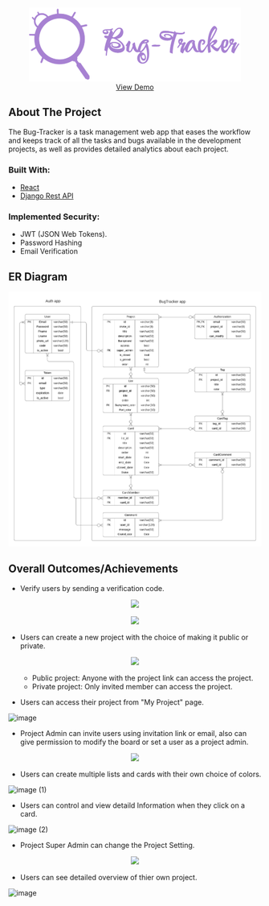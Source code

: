<!-- PROJECT LOGO -->

<br />
<p align="center">
  <a href="">
    <img  src="imags/logo.png" alt="Logo">
  </a>
  
  <br />
    <a href="https://bug-tracker-81cda.web.app/">View Demo</a>
</p>

## About The Project

The Bug-Tracker is a task management web app that eases the workflow and keeps track of all the tasks and bugs available in the development projects, as well as provides detailed analytics about each project.
  
### Built With:

  * [React](https://ar.reactjs.org)
  * [Django Rest API](https://www.djangoproject.com)

### Implemented Security:
  
  * JWT (JSON Web Tokens).
  * Password Hashing
  * Email Verification 
  
## ER Diagram
  
  <img src="imags/ERD.png" alt="Logo">
  
## Overall Outcomes/Achievements
  
  * Verify users by sending a verification code.
  
  <p align="center">
  <img src="https://user-images.githubusercontent.com/58237246/142253851-4e7a0272-56e9-4439-9165-fed8706e24f9.png" />
  </p>
  
  <p align="center">
  <img src="https://user-images.githubusercontent.com/58237246/138947866-cbcac3c3-4faa-4aac-a82b-cdba7bb3671b.png" />
  </p>
  
  * Users can create a new project with the choice of making it public or private.
  
  <p align="center">
  <img width="200px" src="https://user-images.githubusercontent.com/58237246/142681497-d47fc777-af39-42c8-bd43-923a7a759ff4.png" />
  </p>
  
  <ul>
    <ul>
      <li>Public project: Anyone with the project link can access the project.</li>
      <li>Private project: Only invited member can access the project.</li>
      </ul>
  </ul>
 
  * Users can access their project from "My Project" page.

  ![image](https://user-images.githubusercontent.com/58237246/142688535-6a88bdf4-20bf-4bcc-8803-063f9a98cc5d.png)

  * Project Admin can invite users using invitation link or email, also can give permission to modify the board or set a user as a project admin.
  
  <p align="center">
  <img width="670px" src="https://user-images.githubusercontent.com/58237246/142689232-3ab1441b-c98c-4ac9-8fb1-5d04b49c0a01.png" />
  </p>
  
  * Users can create multiple lists and cards with their own choice of colors.
  
  ![image (1)](https://user-images.githubusercontent.com/58237246/142699670-2506c18e-e7c3-4954-b8fb-5bd53a0c6e14.png)

  * Users can control and view detaild Information when they click on a card.
  
  ![image (2)](https://user-images.githubusercontent.com/58237246/142700840-24b100e2-5ff7-4fac-92ea-23139acb022f.png)

  * Project Super Admin can change the Project Setting.
  
  <p align="center">
  <img width="670px" src="https://user-images.githubusercontent.com/58237246/142701055-c0683b24-a914-4fb1-822e-e256e8c4ac1d.png" />
  </p>
  
  * Users can see detailed overview of thier own project.
  
  ![image](https://user-images.githubusercontent.com/58237246/142701679-2e897640-bd53-4656-ae37-58e2767e7d7e.png)
